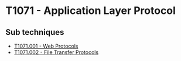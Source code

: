 # T1071 - Application Layer Protocol

## Sub techniques

* [T1071.001 - Web Protocols](T1071.001/README.md)
* [T1071.002 - File Transfer Protocols](T1071.002/README.md)
